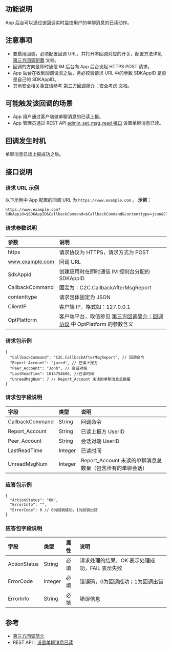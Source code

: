## 功能说明

App 后台可以通过该回调实时监控用户的单聊消息的已读动作。

## 注意事项

- 要启用回调，必须配置回调 URL，并打开本回调对应的开关，配置方法详见 [第三方回调配置](https://cloud.tencent.com/document/product/269/32431) 文档。
- 回调的方向是即时通信 IM 后台向 App 后台发起 HTTPS POST 请求。
- App 后台在收到回调请求之后，务必校验请求 URL 中的参数 SDKAppID 是否是自己的 SDKAppID。
- 其他安全相关事宜请参考 [第三方回调简介：安全考虑](https://cloud.tencent.com/document/product/269/1522#.E5.AE.89.E5.85.A8.E8.80.83.E8.99.91) 文档。

## 可能触发该回调的场景

- App 用户通过客户端做单聊消息的已读上报。
- App 管理员通过 REST API [admin_set_msg_read 接口](https://cloud.tencent.com/document/product/269/50349) 设置单聊消息已读。

## 回调发生时机

单聊消息已读上报成功之后。

## 接口说明

### 请求 URL 示例

以下示例中 App 配置的回调 URL 为 `https://www.example.com` 。
**示例：**

```
https://www.example.com?SdkAppid=$SDKAppID&CallbackCommand=$CallbackCommand&contenttype=json&ClientIP=$ClientIP&OptPlatform=$OptPlatform
```

### 请求参数说明

| 参数            | 说明                                                         |
| :-------------- | :----------------------------------------------------------- |
| https           | 请求协议为 HTTPS，请求方式为 POST                            |
| www.example.com | 回调 URL                                                     |
| SdkAppid        | 创建应用时在即时通信 IM 控制台分配的 SDKAppID                |
| CallbackCommand | 固定为：C2C.CallbackAfterMsgReport                           |
| contenttype     | 请求包体固定为 JSON                                          |
| ClientIP        | 客户端 IP，格式如：127.0.0.1                                 |
| OptPlatform     | 客户端平台，取值参见 [第三方回调简介：回调协议](https://cloud.tencent.com/document/product/269/1522#.E5.9B.9E.E8.B0.83.E5.8D.8F.E8.AE.AE) 中 OptPlatform 的参数含义 |

### 请求包示例

```
{
  "CallbackCommand": "C2C.CallbackAfterMsgReport", // 回调命令
  "Report_Account": "jared", // 已读上报方
  "Peer_Account": "Jonh", // 会话对端
  "LastReadTime": 1614754606, //已读时间
  "UnreadMsgNum": 7 // Report_Account 未读的单聊消息总数量
}
```

### 请求包字段说明

| 字段            | 类型    | 说明                                                      |
| :-------------- | :------ | :-------------------------------------------------------- |
| CallbackCommand | String  | 回调命令                                                  |
| Report_Account  | String  | 已读上报方 UserID                                         |
| Peer_Account    | String  | 会话对端 UserID                                           |
| LastReadTime    | Integer | 已读时间                                                  |
| UnreadMsgNum    | Integer | Report_Account 未读的单聊消息总数量（包含所有的单聊会话） |

### 应答包示例

```
{
  "ActionStatus": "OK",
  "ErrorInfo": "",
  "ErrorCode": 0 // 0为回调成功，1为回调出错
}
```

### 应答包字段说明

| 字段         | 类型    | 属性 | 说明                                           |
| :----------- | :------ | :--- | :--------------------------------------------- |
| ActionStatus | String  | 必填 | 请求处理的结果，OK 表示处理成功，FAIL 表示失败 |
| ErrorCode    | Integer | 必填 | 错误码，0为回调成功；1为回调出错               |
| ErrorInfo    | String  | 必填 | 错误信息                                       |

## 参考

- [第三方回调简介](https://cloud.tencent.com/document/product/269/1522)
- REST API：[设置单聊消息已读](https://cloud.tencent.com/document/product/269/50349)